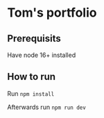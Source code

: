 # Tom's portfolio

## Prerequisits

Have node 16+ installed

## How to run

Run `npm install`

Afterwards run `npm run dev`

